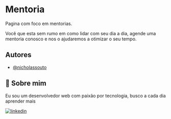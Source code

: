 
# Mentoria

Pagina com foco em mentorias.

Você que esta sem rumo em como lidar com seu dia a dia, agende uma mentoria conosco e nos o ajudaremos a otimizar o seu tempo.

## Autores

- [@nicholassouto](https://www.github.com/nicholassouto)


## 🚀 Sobre mim
Eu sou um desenvolvedor web com paixão por tecnologia, busco a cada dia aprender mais



[![linkedin](https://img.shields.io/badge/linkedin-0A66C2?style=for-the-badge&logo=linkedin&logoColor=white)](https://www.linkedin.com/in/nicholas-souto-56b947142/)



